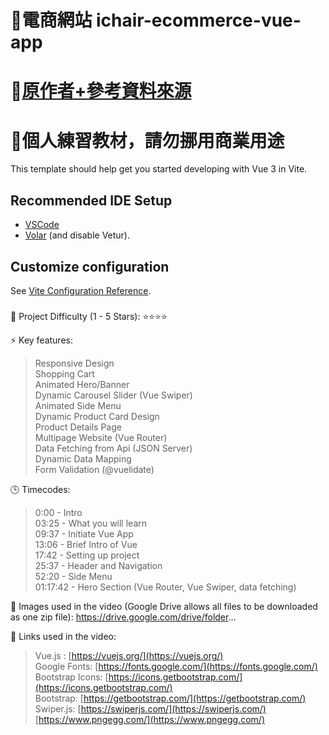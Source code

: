 # 🚀電商網站 ichair-ecommerce-vue-app
# 🔗[原作者+參考資料來源](https://www.youtube.com/@DStudioTechnology)
# 🚫個人練習教材，請勿挪用商業用途

This template should help get you started developing with Vue 3 in Vite.

## Recommended IDE Setup
- [VSCode](https://code.visualstudio.com/)
- [Volar](https://marketplace.visualstudio.com/items?itemName=Vue.volar) (and disable Vetur).

## Customize configuration

See [Vite Configuration Reference](https://vitejs.dev/config/).

###
📢 Project Difficulty (1 - 5 Stars):
⭐️⭐️⭐️⭐️

⚡️ Key features:
>Responsive Design  
>Shopping Cart  
>Animated Hero/Banner  
>Dynamic Carousel Slider (Vue Swiper)  
>Animated Side Menu  
>Dynamic Product Card Design  
>Product Details Page  
>Multipage Website (Vue Router)  
>Data Fetching from Api (JSON Server)  
>Dynamic Data Mapping  
>Form Validation (@vuelidate)  

🕒 Timecodes:
>0:00 - Intro  
>03:25 - What you will learn  
>09:37 - Initiate Vue App  
>13:06 - Brief Intro of Vue  
>17:42 - Setting up project  
>25:37 - Header and Navigation  
>52:20 - Side Menu  
>01:17:42 - Hero Section (Vue Router, Vue Swiper, data fetching)  

🎈 Images used in the video (Google Drive allows all files to be downloaded as one zip file):
https://drive.google.com/drive/folder...

🔗 Links used in the video:
>Vue.js : [https://vuejs.org/](https://vuejs.org/)  
>Google Fonts: [https://fonts.google.com/](https://fonts.google.com/)  
>Bootstrap Icons: [https://icons.getbootstrap.com/](https://icons.getbootstrap.com/)  
>Bootstrap: [https://getbootstrap.com/](https://getbootstrap.com/)  
>Swiper.js: [https://swiperjs.com/](https://swiperjs.com/)  
>[https://www.pngegg.com/](https://www.pngegg.com/)  
